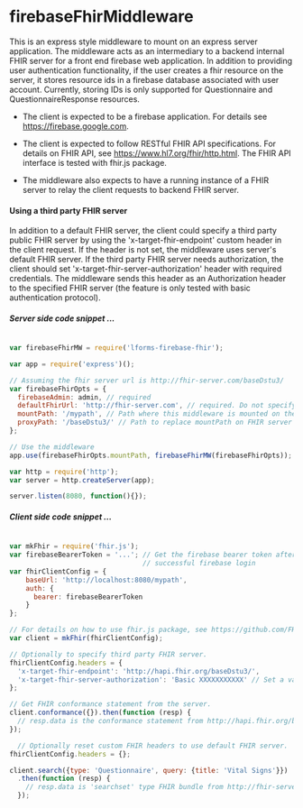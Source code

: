# firebaseFhirMiddleware
This is an express style middleware to mount on an express server 
application. The middleware acts as an intermediary to a backend internal FHIR server for a front end
firebase web application. In addition to providing user authentication functionality,
if the user creates a fhir resource on the server, it stores resource ids in a firebase database 
associated with user account. Currently, storing IDs is only supported for Questionnaire and 
QuestionnaireResponse resources. 

* The client is expected to be a firebase application. For details see <https://firebase.google.com>.

* The client is expected to follow RESTful FHIR API specifications. 
For details on FHIR API, see <https://www.hl7.org/fhir/http.html>. The FHIR API 
interface is tested with fhir.js package. 

* The middleware also expects to have a running instance of a FHIR server to 
relay the client requests to backend FHIR server. 

#### Using a third party FHIR server
In addition to a default FHIR server, the client could specify a third party 
public FHIR server by using the 'x-target-fhir-endpoint' custom header in the client 
request. If the header is not set, the middleware uses server's default FHIR server.
If the third party FHIR server needs authorization, the client should set 
'x-target-fhir-server-authorization' header with required credentials. The middleware 
sends this header as an Authorization header to the specified FHIR server (the feature is 
only tested with basic authentication protocol).

##### Server side code snippet ...
```javascript

var firebaseFhirMW = require('lforms-firebase-fhir');

var app = require('express')();

// Assuming the fhir server url is http://fhir-server.com/baseDstu3/
var firebaseFhirOpts = {
  firebaseAdmin: admin, // required
  defaultFhirUrl: 'http://fhir-server.com', // required. Do not specify path here. Use proxyPath
  mountPath: '/mypath', // Path where this middleware is mounted on the server.
  proxyPath: '/baseDstu3/' // Path to replace mountPath on FHIR server http requests
};

// Use the middleware
app.use(firebaseFhirOpts.mountPath, firebaseFhirMW(firebaseFhirOpts));

var http = require('http');
var server = http.createServer(app);

server.listen(8080, function(){});
```
##### Client side code snippet ...
```javascript

var mkFhir = require('fhir.js');
var firebaseBearerToken = '...'; // Get the firebase bearer token after user's 
                                 // successful firebase login 
var fhirClientConfig = {
    baseUrl: 'http://localhost:8080/mypath',
    auth: {
      bearer: firebaseBearerToken 
    }
};

// For details on how to use fhir.js package, see https://github.com/FHIR/fhir.js
var client = mkFhir(fhirClientConfig);

// Optionally to specify third party FHIR server.
fhirClientConfig.headers = {
  'x-target-fhir-endpoint': 'http://hapi.fhir.org/baseDstu3/',
  'x-target-fhir-server-authorization': 'Basic XXXXXXXXXXX' // Set a valid authorization
};

// Get FHIR conformance statement from the server.
client.conformance({}).then(function (resp) {
  // resp.data is the conformance statement from http://hapi.fhir.org/baseDstu3/
});

  // Optionally reset custom FHIR headers to use default FHIR server.
fhirClientConfig.headers = {};

client.search({type: 'Questionnaire', query: {title: 'Vital Signs'}})
  .then(function (resp) {
    // resp.data is 'searchset' type FHIR bundle from http://fhir-server.com/baseDstu3/. 
  });
```
